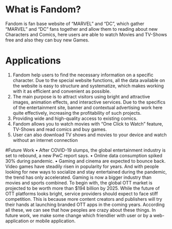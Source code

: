 # What is Fandom?
Fandom is fan base website of “MARVEL” and “DC”, which 
gather “MARVEL” and “DC” fans together and allow them to 
reading about new Characters and Comics, here users are able to 
watch Movies and TV-Shows free and also they can buy new 
Games.


# Applications
1. Fandom help users to find the necessary information on a specific character. Due to the 
special website functions, all the data available on the website is easy to structure and 
systematize, which makes working with it as efficient and convenient as possible.
2. The main purpose is to attract visitors using bright and attractive images, animation effects, 
and interactive services. Due to the specifics of the entertainment site, banner and 
contextual advertising work here quite effectively, increasing the profitability of such 
projects.
3. Providing wide and high-quality access to existing comics.
4. Fandom allows you to watch movies with “One Click to Watch” feature, TV-Shows and read 
comics and buy games.
5. User can also download TV shows and movies to your device and watch without an internet 
connection

#Future Work
• After COVID-19 slumps, the global entertainment industry is set to rebound, 
a new PwC report says.
• Online data consumption spiked 30% during pandemic.
• Gaming and cinema are expected to bounce back.
Video games have steadily risen in popularity for years. And with 
people looking for new ways to socialize and stay entertained 
during the pandemic, the trend has only accelerated. Gaming is 
now a bigger industry than movies and sports combined. 
To begin with, the global OTT market is projected to be worth 
more than $194 billion by 2025. While the future of OTT platforms 
looks bright, service providers should expect to face stiff 
competition. This is because more content creators and 
publishers will try their hands at launching branded OTT apps in 
the coming years. 
According all these, we can see that how peoples are crazy about 
these things. In future work, we make some change which 
friendlier with user or by a web-application or mobile application. 
